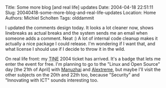 Title: Some more blog [and real life] updates
Date: 2004-04-18 22:51:11
Slug: 20040418-some-more-blog-and-real-life-updates
Location: Home
Authors: Michiel Scholten
Tags: olddammit

<p>I updated the comments design today. It looks a lot cleaner now, shows linebreaks as actual breaks and the system sends me an email when someone adds a comment. Neat :) A lot of internal code cleanup makes it actually a nice package I could release. I'm wondering if I want that, and what license I should use if I decide to throw it in the wild.</p>
<p>On real life front: my <acronym title="The ICT &amp; Networking Event">TINE</acronym> 2004 ticket has arrived. It's a badge that lets me enter the event for free. I'm planning to go to the "Linux and Open Source" day [the 21th of April] with <a href="http://www.manuzhai.nl/">Manuzhai</a> and <a href="http://alextreme.org/">Alextreme</a>, but maybe I'll visit the other subjects on the 20th and 22th too, because "Security" and "Innovating with ICT" sounds interesting too.</p>